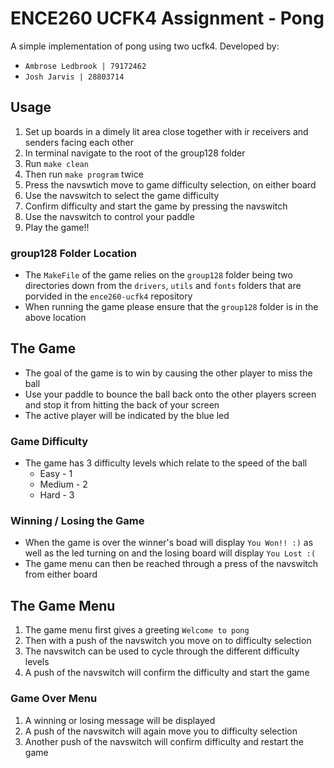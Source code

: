 # ENCE260 UCFK4 Assignment - Pong

A simple implementation of pong using two ucfk4. Developed by:
- `Ambrose Ledbrook | 79172462`
- `Josh Jarvis | 28803714`

## Usage
1. Set up boards in a dimely lit area close together with ir receivers and
  senders facing each other
2. In terminal navigate to the root of the group128 folder
3. Run `make clean`
4. Then run `make program` twice
5. Press the navswtich move to game difficulty selection, on either board
6. Use the navswitch to select the game difficulty
7. Confirm difficulty and start the game by pressing the navswitch
8. Use the navswitch to control your paddle
9. Play the game!!

### group128 Folder Location
- The `MakeFile` of the game relies on the `group128` folder being two directories
  down from the `drivers`, `utils` and `fonts` folders that are porvided in
  the `ence260-ucfk4` repository
- When running the game please ensure that the `group128` folder is in the
  above location

## The Game
- The goal of the game is to win by causing the other player to miss the ball
- Use your paddle to bounce the ball back onto the other players screen and
  stop it from hitting the back of your screen
- The active player will be indicated by the blue led

### Game Difficulty
- The game has 3 difficulty levels which relate to the speed of the ball
    * Easy - 1
    * Medium - 2
    * Hard - 3

### Winning / Losing the Game
- When the game is over the winner's boad will display `You Won!! :)` as well
  as the led turning on and the losing board will display `You Lost :(`
- The game menu can then be reached through a press of the navswitch from either
  board

## The Game Menu
1. The game menu first gives a greeting `Welcome to pong`
2. Then with a push of the navswitch you move on to difficulty selection
3. The navswitch can be used to cycle through the different difficulty levels
4. A push of the navswitch will confirm the difficulty and start the game

### Game Over Menu
1. A winning or losing message will be displayed
2. A push of the navswitch will again move you to difficulty selection
3. Another push of the navswitch will confirm difficulty and restart the game
